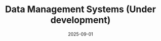 ---
title: "Data Management Systems (Under development)"
collection: teaching
type: "Undergraduate course"
permalink: /teaching/
venue: "Wuhan University, the School of Computer Science"
date: 2025-09-01
location: "Wuhan, China"
---